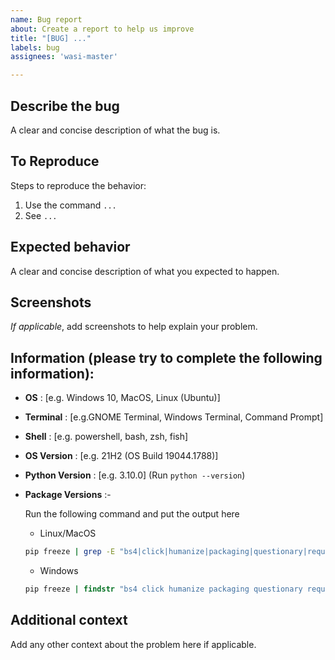 ```yaml
---
name: Bug report
about: Create a report to help us improve
title: "[BUG] ..."
labels: bug
assignees: 'wasi-master'

---
```


## Describe the bug
A clear and concise description of what the bug is.

## To Reproduce
Steps to reproduce the behavior:

1. Use the command `...`
2. See `...`

## Expected behavior
A clear and concise description of what you expected to happen.

## Screenshots
_If applicable_, add screenshots to help explain your problem.

## Information (please try to complete the following information):

- **OS**             : [e.g. Windows 10, MacOS, Linux (Ubuntu)]
- **Terminal**       : [e.g.GNOME Terminal, Windows Terminal, Command Prompt]
- **Shell**          : [e.g. powershell, bash, zsh, fish]
- **OS Version**     : [e.g. 21H2 (OS Build 19044.1788)] 
- **Python Version** : [e.g. 3.10.0]  (Run `python --version`)
- **Package Versions**       :-

  Run the following command and put the output here
  - Linux/MacOS
  ```bash
  pip freeze | grep -E "bs4|click|humanize|packaging|questionary|requests|rich|rich-rst|thefuzz|typer|wheel-filename|lxml|rapidfuzz|requests-cache|shellingham"
  ```
  - Windows
  ```cmd
  pip freeze | findstr "bs4 click humanize packaging questionary requests rich rich-rst thefuzz typer wheel-filename lxml rapidfuzz requests-cache shellingham"
  ```


## Additional context
Add any other context about the problem here if applicable.
